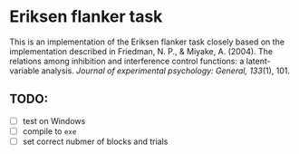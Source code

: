 # Eriksen flanker task

This is an implementation of the Eriksen flanker task closely based on the
implementation described in Friedman, N. P., & Miyake, A. (2004).
The relations among inhibition and interference control functions: a
latent-variable analysis. *Journal of experimental psychology: General,
133*(1), 101.

## TODO:

- [ ] test on Windows
- [ ] compile to `exe`
- [ ] set correct nubmer of blocks and trials
